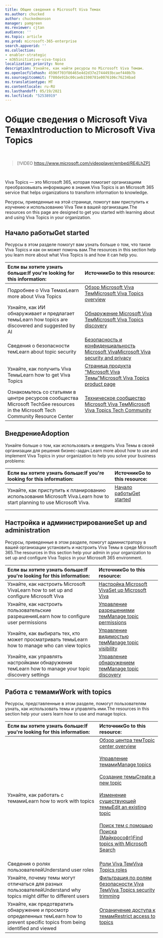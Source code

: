```yaml
---
title: Общие сведения о Microsoft Viva Темах
ms.author: chucked
author: chuckedmonson
manager: pamgreen
ms.reviewer: cjtan
audience: ''
ms.topic: article
ms.prod: microsoft-365-enterprise
search.appverid: ''
ms.collection:
- enabler-strategic
- m365initiative-viva-topics
localization_priority: None
description: Узнайте, как найти ресурсы по Microsoft Viva Темам.
ms.openlocfilehash: 4596f703f86465e4d2d37e2744493bcaef440b7b
ms.sourcegitcommit: f780de91bc00caeb1598781e0076106c76234bad
ms.translationtype: MT
ms.contentlocale: ru-RU
ms.lasthandoff: 05/19/2021
ms.locfileid: "52538919"
---
```

# <a name="introduction-to-microsoft-viva-topics"></a><span data-ttu-id="a16cb-103">Общие сведения о Microsoft Viva Темах</span><span class="sxs-lookup"><span data-stu-id="a16cb-103">Introduction to Microsoft Viva Topics</span></span>

</br>

> [!VIDEO https://www.microsoft.com/videoplayer/embed/RE4LhZP]  

</br>


<span data-ttu-id="a16cb-104">Viva Topics — это Microsoft 365, которая помогает организациям преобразовывать информацию в знания.</span><span class="sxs-lookup"><span data-stu-id="a16cb-104">Viva Topics is an Microsoft 365 service that helps organizations to transform information to knowledge.</span></span>

<span data-ttu-id="a16cb-105">Ресурсы, приведенные на этой странице, помогут вам приступить к изучению и использованию Viva Тем в вашей организации.</span><span class="sxs-lookup"><span data-stu-id="a16cb-105">The resources on this page are designed to get you started with learning about and using Viva Topics in your organization.</span></span>

## <a name="get-started"></a><span data-ttu-id="a16cb-106">Начало работы</span><span class="sxs-lookup"><span data-stu-id="a16cb-106">Get started</span></span>

<span data-ttu-id="a16cb-107">Ресурсы в этом разделе помогут вам узнать больше о том, что такое Viva Topics и как он может помочь вам.</span><span class="sxs-lookup"><span data-stu-id="a16cb-107">The resources in this section help you learn more about what Viva Topics is and how it can help you.</span></span>

| <span data-ttu-id="a16cb-108">Если вы хотите узнать больше:</span><span class="sxs-lookup"><span data-stu-id="a16cb-108">If you're looking for this information:</span></span> | <span data-ttu-id="a16cb-109">Источник</span><span class="sxs-lookup"><span data-stu-id="a16cb-109">Go to this resource:</span></span> |
|:-----|:-----|
|<span data-ttu-id="a16cb-110">Подробнее о Viva Темах</span><span class="sxs-lookup"><span data-stu-id="a16cb-110">Learn more about Viva Topics</span></span>|[<span data-ttu-id="a16cb-111">Обзор Microsoft Viva Тем</span><span class="sxs-lookup"><span data-stu-id="a16cb-111">Microsoft Viva Topics overview</span></span>](topic-experiences-overview.md)|
|<span data-ttu-id="a16cb-112">Узнайте, как ИИ обнаруживает и предлагает темы</span><span class="sxs-lookup"><span data-stu-id="a16cb-112">Learn how topics are discovered and suggested by AI</span></span>|[<span data-ttu-id="a16cb-113">Обнаружение Microsoft Viva Тем</span><span class="sxs-lookup"><span data-stu-id="a16cb-113">Microsoft Viva Topics discovery</span></span>](topic-experiences-discovery.md)|
|<span data-ttu-id="a16cb-114">Сведения о безопасности тем</span><span class="sxs-lookup"><span data-stu-id="a16cb-114">Learn about topic security</span></span>|[<span data-ttu-id="a16cb-115">Безопасность и конфиденциальность Microsoft Viva</span><span class="sxs-lookup"><span data-stu-id="a16cb-115">Microsoft Viva security and privacy</span></span>](topic-experiences-security-privacy.md)|
|<span data-ttu-id="a16cb-116">Узнайте, как получить Viva Темы</span><span class="sxs-lookup"><span data-stu-id="a16cb-116">Learn how to get Viva Topics</span></span>|[<span data-ttu-id="a16cb-117">Страница продукта "Microsoft Viva Темы"</span><span class="sxs-lookup"><span data-stu-id="a16cb-117">Microsoft Viva Topics product page</span></span>](https://www.microsoft.com/microsoft-viva/topics?activetab=pivot%3aoverviewtab)|
|<span data-ttu-id="a16cb-118">Ознакомьтесь со статьями в центре ресурсов сообщества Microsoft Tech</span><span class="sxs-lookup"><span data-stu-id="a16cb-118">See resources in the Microsoft Tech Community Resource Center</span></span>|[<span data-ttu-id="a16cb-119">Техническое сообщество Microsoft Viva Тем</span><span class="sxs-lookup"><span data-stu-id="a16cb-119">Microsoft Viva Topics Tech Community</span></span>](https://resources.techcommunity.microsoft.com/viva-topics/)|



## <a name="adoption"></a><span data-ttu-id="a16cb-120">Внедрение</span><span class="sxs-lookup"><span data-stu-id="a16cb-120">Adoption</span></span>

<span data-ttu-id="a16cb-121">Узнайте больше о том, как использовать и внедрить Viva Темы в своей организации для решения бизнес-задач.</span><span class="sxs-lookup"><span data-stu-id="a16cb-121">Learn more about how to use and implement Viva Topics in your organization to help you solve your business problems:</span></span> 

| <span data-ttu-id="a16cb-122">Если вы хотите узнать больше:</span><span class="sxs-lookup"><span data-stu-id="a16cb-122">If you're looking for this information:</span></span> | <span data-ttu-id="a16cb-123">Источник</span><span class="sxs-lookup"><span data-stu-id="a16cb-123">Go to this resource:</span></span> |
|:-----|:-----|
|<span data-ttu-id="a16cb-124">Узнайте, как приступить к планированию использования Microsoft Viva.</span><span class="sxs-lookup"><span data-stu-id="a16cb-124">Learn how to start planning to use Microsoft Viva.</span></span> |[<span data-ttu-id="a16cb-125">Начало работы</span><span class="sxs-lookup"><span data-stu-id="a16cb-125">Get started</span></span>](topics-adoption-getstarted.md)<br><br>|  

## <a name="set-up-and-administration"></a><span data-ttu-id="a16cb-126">Настройка и администрирование</span><span class="sxs-lookup"><span data-stu-id="a16cb-126">Set up and administration</span></span>

<span data-ttu-id="a16cb-127">Ресурсы, приведенные в этом разделе, помогут администратору в вашей организации установить и настроить Viva Темы в среде Microsoft 365.</span><span class="sxs-lookup"><span data-stu-id="a16cb-127">The resources in this section help your admin in your organization to set up and configure Viva Topics in your Microsoft 365 environment.</span></span>

| <span data-ttu-id="a16cb-128">Если вы хотите узнать больше:</span><span class="sxs-lookup"><span data-stu-id="a16cb-128">If you're looking for this information:</span></span> | <span data-ttu-id="a16cb-129">Источник</span><span class="sxs-lookup"><span data-stu-id="a16cb-129">Go to this resource:</span></span> |
|:-----|:-----|
|<span data-ttu-id="a16cb-130">Узнайте, как настроить Microsoft Viva</span><span class="sxs-lookup"><span data-stu-id="a16cb-130">Learn how to set up and configure Microsoft Viva</span></span>|[<span data-ttu-id="a16cb-131">Настройка Microsoft Viva</span><span class="sxs-lookup"><span data-stu-id="a16cb-131">Set up Microsoft Viva</span></span>](set-up-topic-experiences.md)|
|<span data-ttu-id="a16cb-132">Узнайте, как настроить пользовательские разрешения</span><span class="sxs-lookup"><span data-stu-id="a16cb-132">Learn how to configure user permissions</span></span>|[<span data-ttu-id="a16cb-133">Управление разрешениями тем</span><span class="sxs-lookup"><span data-stu-id="a16cb-133">Manage topic permissions</span></span>](topic-experiences-user-permissions.md)|
|<span data-ttu-id="a16cb-134">Узнайте, как выбирать тех, кто может просматривать темы</span><span class="sxs-lookup"><span data-stu-id="a16cb-134">Learn how to manage who can view topics</span></span>|[<span data-ttu-id="a16cb-135">Управление видимостью тем</span><span class="sxs-lookup"><span data-stu-id="a16cb-135">Manage topic visibility</span></span>](topic-experiences-knowledge-rules.md)|
|<span data-ttu-id="a16cb-136">Узнайте, как управлять настройками обнаружения тем</span><span class="sxs-lookup"><span data-stu-id="a16cb-136">Learn how to manage your topic discovery settings</span></span>|[<span data-ttu-id="a16cb-137">Управление обнаружением тем</span><span class="sxs-lookup"><span data-stu-id="a16cb-137">Manage topic discovery</span></span>](topic-experiences-discovery.md)|

## <a name="work-with-topics"></a><span data-ttu-id="a16cb-138">Работа с темами</span><span class="sxs-lookup"><span data-stu-id="a16cb-138">Work with topics</span></span>

<span data-ttu-id="a16cb-139">Ресурсы, представленные в этом разделе, помогут пользователям узнать, как использовать темы и управлять ими.</span><span class="sxs-lookup"><span data-stu-id="a16cb-139">The resources in this section help your users learn how to use and manage topics.</span></span>

| <span data-ttu-id="a16cb-140">Если вы хотите узнать больше:</span><span class="sxs-lookup"><span data-stu-id="a16cb-140">If you're looking for this information:</span></span> | <span data-ttu-id="a16cb-141">Источник</span><span class="sxs-lookup"><span data-stu-id="a16cb-141">Go to this resource:</span></span> |
|:-----|:-----|
|<span data-ttu-id="a16cb-142">Узнайте, как работать с темами</span><span class="sxs-lookup"><span data-stu-id="a16cb-142">Learn how to work with topics</span></span>|[<span data-ttu-id="a16cb-143">Обзор центра тем</span><span class="sxs-lookup"><span data-stu-id="a16cb-143">Topic center overview</span></span>](topic-center-overview.md)<br><br>[<span data-ttu-id="a16cb-144">Управление темами</span><span class="sxs-lookup"><span data-stu-id="a16cb-144">Manage topics</span></span>](manage-topics.md)<br><br>[<span data-ttu-id="a16cb-145">Создание темы</span><span class="sxs-lookup"><span data-stu-id="a16cb-145">Create a new topic</span></span>](create-a-topic.md)<br><br>[<span data-ttu-id="a16cb-146">Изменение существующей темы</span><span class="sxs-lookup"><span data-stu-id="a16cb-146">Edit an existing topic</span></span>](edit-a-topic.md)<br><br>[<span data-ttu-id="a16cb-147">Поиск тем с помощью Поиска (Майкрософт)</span><span class="sxs-lookup"><span data-stu-id="a16cb-147">Find topics with Microsoft Search</span></span>](search.md)<br><br>|
|<span data-ttu-id="a16cb-148">Сведения о ролях пользователей</span><span class="sxs-lookup"><span data-stu-id="a16cb-148">Understand user roles</span></span>|[<span data-ttu-id="a16cb-149">Роли Viva Тем</span><span class="sxs-lookup"><span data-stu-id="a16cb-149">Viva Topics roles</span></span>](topic-experiences-roles.md)|
|<span data-ttu-id="a16cb-150">Узнайте, почему темы могут отличаться для разных пользователей</span><span class="sxs-lookup"><span data-stu-id="a16cb-150">Understand why topics might differ to different users</span></span>|[<span data-ttu-id="a16cb-151">Фильтрация по ролям безопасности Viva Тем</span><span class="sxs-lookup"><span data-stu-id="a16cb-151">Viva Topics security trimming</span></span>](topic-experiences-security-trimming.md)|
|<span data-ttu-id="a16cb-152">Узнайте, как предотвратить обнаружение и просмотр определенных тем</span><span class="sxs-lookup"><span data-stu-id="a16cb-152">Learn how to prevent specific topics from being identified and viewed</span></span>|[<span data-ttu-id="a16cb-153">Ограничение доступа к темам</span><span class="sxs-lookup"><span data-stu-id="a16cb-153">Restrict access to topics</span></span>](restrict-access-to-topics.md)|




